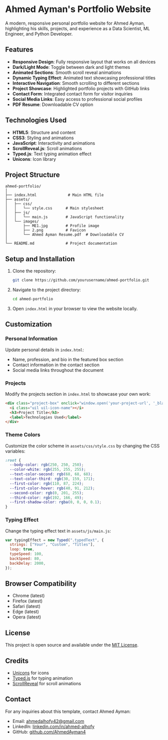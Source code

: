 # Ahmed Ayman's Portfolio Website

A modern, responsive personal portfolio website for Ahmed Ayman, highlighting his skills, projects, and experience as a Data Scientist, ML Engineer, and Python Developer.

## Features

- **Responsive Design**: Fully responsive layout that works on all devices
- **Dark/Light Mode**: Toggle between dark and light themes
- **Animated Sections**: Smooth scroll reveal animations
- **Dynamic Typing Effect**: Animated text showcasing professional titles
- **Interactive Navigation**: Smooth scrolling to different sections
- **Project Showcase**: Highlighted portfolio projects with GitHub links
- **Contact Form**: Integrated contact form for visitor inquiries
- **Social Media Links**: Easy access to professional social profiles
- **PDF Resume**: Downloadable CV option

## Technologies Used

- **HTML5**: Structure and content
- **CSS3**: Styling and animations
- **JavaScript**: Interactivity and animations
- **ScrollReveal.js**: Scroll animations
- **Typed.js**: Text typing animation effect
- **Unicons**: Icon library

## Project Structure

```
ahmed-portfolio/
│
├── index.html              # Main HTML file
├── assets/
│   ├── css/
│   │   └── style.css      # Main stylesheet
│   ├── js/
│   │   └── main.js        # JavaScript functionality
│   └── images/
│       ├── ME1.jpg        # Profile image
│       ├── 2.png          # Favicon
│       └── Ahmed Ayman Resume.pdf  # Downloadable CV
│
└── README.md              # Project documentation
```

## Setup and Installation

1. Clone the repository:
   ```bash
   git clone https://github.com/yourusername/ahmed-portfolio.git
   ```

2. Navigate to the project directory:
   ```bash
   cd ahmed-portfolio
   ```

3. Open `index.html` in your browser to view the website locally.

## Customization

### Personal Information

Update personal details in `index.html`:
- Name, profession, and bio in the featured box section
- Contact information in the contact section
- Social media links throughout the document

### Projects

Modify the projects section in `index.html` to showcase your own work:
```html
<div class="project-box" onclick="window.open('your-project-url', '_blank');">
  <i class="uil uil-icon-name"></i>
  <h3>Project Title</h3>
  <label>Technologies Used</label>
</div>
```

### Theme Colors

Customize the color scheme in `assets/css/style.css` by changing the CSS variables:
```css
:root {
  --body-color: rgb(250, 250, 250);
  --color-white: rgb(255, 255, 255);
  --text-color-second: rgb(68, 68, 68);
  --text-color-third: rgb(30, 159, 171);
  --first-color: rgb(110, 87, 224);
  --first-color-hover: rgb(40, 91, 212);
  --second-color: rgb(0, 201, 255);
  --third-color: rgb(192, 166, 49);
  --first-shadow-color: rgba(0, 0, 0, 0.1);
}
```

### Typing Effect

Change the typing effect text in `assets/js/main.js`:
```javascript
var typingEffect = new Typed(".typedText", {
  strings: ["Your", "Custom", "Titles"],
  loop: true,
  typeSpeed: 100,
  backSpeed: 80,
  backDelay: 2000,
});
```

## Browser Compatibility

- Chrome (latest)
- Firefox (latest)
- Safari (latest)
- Edge (latest)
- Opera (latest)

## License

This project is open source and available under the [MIT License](LICENSE).

## Credits

- [Unicons](https://iconscout.com/unicons) for icons
- [Typed.js](https://github.com/mattboldt/typed.js/) for typing animation
- [ScrollReveal](https://scrollrevealjs.org/) for scroll animations

## Contact

For any inquiries about this template, contact Ahmed Ayman:
- Email: ahmedalhofy42@gmail.com
- LinkedIn: [linkedin.com/in/ahmed-alhofy](https://www.linkedin.com/in/ahmed-alhofy/)
- GitHub: [github.com/AhmedAyman4](https://github.com/AhmedAyman4)
